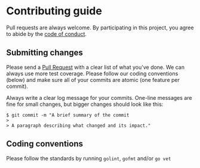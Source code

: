 # Contributing guide
Pull requests are always welcome. By participating in this project, you agree to abide by the [code of conduct](https://github.com/tcfw/evntsrc/docs/CODE_OF_CONDUCT.md).

## Submitting changes

Please send a [Pull Request](https://github.com/tcfw/evntsrc/pull/new/master) with a clear list of what you've done. We can always use more test coverage. Please follow our coding conventions (below) and make sure all of your commits are atomic (one feature per commit).

Always write a clear log message for your commits. One-line messages are fine for small changes, but bigger changes should look like this:

```
$ git commit -m "A brief summary of the commit
> 
> A paragraph describing what changed and its impact."
```

## Coding conventions

Please follow the standards by running `golint`, `gofmt` and/or `go vet`